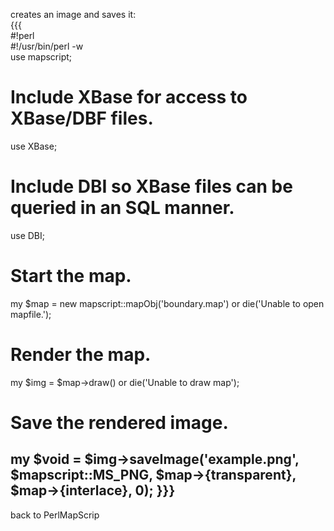 creates an image and saves it:                                                                           
{{{                                                                                                      
#!perl                                                                                                   
#!/usr/bin/perl -w                                                                                       
use mapscript;                                                                                           
#                                                                                                        
# Include XBase for access to XBase/DBF files.                                                           
use XBase;                                                                                               
#                                                                                                        
# Include DBI so XBase files can be queried in an SQL manner.                                            
use DBI;                                                                                                 
#                                                                                                        
# Start the map.                                                                                         
my $map = new mapscript::mapObj('boundary.map') or die('Unable to open mapfile.');                       
#                                                                                                        
# Render the map.                                                                                        
my $img = $map->draw() or die('Unable to draw map');                                                     
#                                                                                                        
# Save the rendered image.                                                                               
my $void = $img->saveImage('example.png', $mapscript::MS_PNG, $map->{transparent}, $map->{interlace}, 0);
}}}                                                                                                      
----                                                                                                     
back to PerlMapScrip
